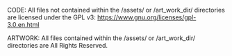 CODE: All files not contained within the /assets/ or /art_work_dir/ directories are licensed under the GPL v3: https://www.gnu.org/licenses/gpl-3.0.en.html

ARTWORK: All files contained within the /assets/ or /art_work_dir/ directories are All Rights Reserved.
